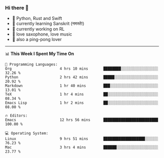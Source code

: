 ### Hi there 👋

- 📙 Python, Rust and Swift
- 🌱 currently learning Sanskrit (नमस्ते!)
- 🔭 currently working on RL
- 🎷 love saxophone, love music
- 🏓 also a ping-pong lover

<!--
**ZiqinGong/ZiqinGong** is a ✨ _special_ ✨ repository because its `README.md` (this file) appears on your GitHub profile.

Here are some ideas to get you started:

- 🔭 I’m currently working on ...
- 🌱 I’m currently learning ...
- 👯 I’m looking to collaborate on ...
- 🤔 I’m looking for help with ...
- 💬 Ask me about ...
- 📫 gongzq0301@sjtu.edu.cn
- 😄 Pronouns: ...
- ⚡ Fun fact: ...
-->

---

<!--START_SECTION:waka-->
📊 **This Week I Spent My Time On** 

```text
💬 Programming Languages: 
Org                      4 hrs 10 mins       ████████░░░░░░░░░░░░░░░░░   32.26 % 
Python                   2 hrs 42 mins       █████░░░░░░░░░░░░░░░░░░░░   20.92 % 
Markdown                 1 hr 40 mins        ███░░░░░░░░░░░░░░░░░░░░░░   13.01 % 
TeX                      1 hr 4 mins         ██░░░░░░░░░░░░░░░░░░░░░░░   08.34 % 
Emacs Lisp               1 hr 2 mins         ██░░░░░░░░░░░░░░░░░░░░░░░   08.00 % 

🔥 Editors: 
Emacs                    12 hrs 56 mins      █████████████████████████   100.00 % 

💻 Operating System: 
Linux                    9 hrs 51 mins       ███████████████████░░░░░░   76.23 % 
Mac                      3 hrs 4 mins        ██████░░░░░░░░░░░░░░░░░░░   23.77 % 
```


<!--END_SECTION:waka-->

